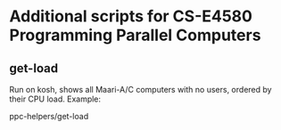 Additional scripts for CS-E4580 Programming Parallel Computers
==============================================================

get-load
--------

Run on kosh, shows all Maari-A/C computers with no users,
ordered by their CPU load. Example:

  ppc-helpers/get-load
